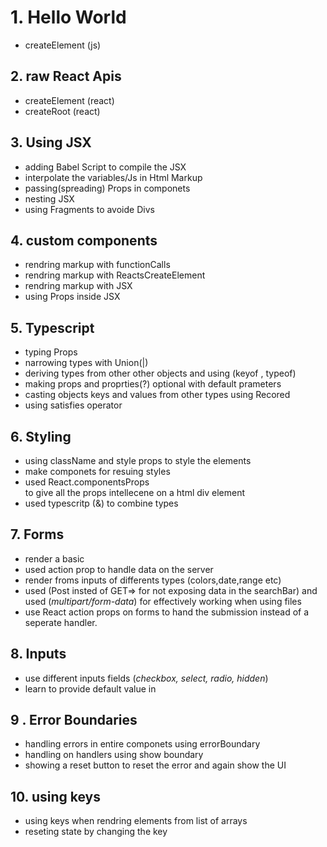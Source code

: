 # 1. Hello World

- createElement (js)

## 2. raw React Apis

- createElement (react)
- createRoot (react)

## 3. Using JSX

- adding Babel Script to compile the JSX
- interpolate the variables/Js in Html Markup
- passing(spreading) Props in componets
- nesting JSX
- using Fragments to avoide Divs

## 4. custom components

- rendring markup with functionCalls
- rendring markup with ReactsCreateElement
- rendring markup with JSX
- using Props inside JSX

## 5. Typescript

- typing Props
- narrowing types with Union(|)
- deriving types from other other objects and using (keyof , typeof)
- making props and proprties(?) optional with default prameters
- casting objects keys and values from other types using Recored
- using satisfies operator

## 6. Styling

- using className and style props to style the elements
- make componets for resuing styles
- used React.componentsProps<div> to give all the props intellecene on a html div element
- used typescritp (&) to combine types

## 7. Forms

- render a basic
- used action prop to handle data on the server
- render froms inputs of differents types (colors,date,range etc)
- used (Post insted of GET=> for not exposing data in the searchBar) and
used (*multipart/form-data*) for effectively working when using files
- use React action props on forms to hand the submission instead of a seperate handler.

## 8. Inputs

- use different inputs fields (*checkbox, select, radio, hidden*)
- learn to provide default value in

## 9 . Error Boundaries

- handling errors in entire componets using errorBoundary
- handling on handlers using show boundary
- showing a reset button to reset the error and again show the UI

## 10. using keys

- using keys when rendring elements from list of arrays
- reseting state by changing the key
